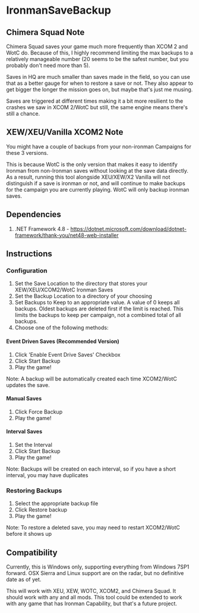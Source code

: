 # IronmanSaveBackup

## Chimera Squad Note
Chimera Squad saves your game much more frequently than XCOM 2 and WotC do. Because of this, I highly recommend limiting the max backups to a relatively manageable number (20 seems to be the safest number, but you probably don't need more than 5).

Saves in HQ are much smaller than saves made in the field, so you can use that as a better gauge for when to restore a save or not. They also appear to get bigger the longer the mission goes on, but maybe that's just me musing. 

Saves are triggered at different times making it a bit more resilient to the crashes we saw in XCOM 2/WotC but still, the same engine means there's still a chance.


## XEW/XEU/Vanilla XCOM2 Note
You might have a couple of backups from your non-ironman Campaigns for these 3 versions.

This is because WotC is the only version that makes it easy to identify Ironman from non-Ironman saves without looking at the save data directly. As a result, running this tool alongside XEU/XEW/X2 Vanilla will not distinguish if a save is ironman or not, and will continue to make backups for the campaign you are currently playing. WotC will only backup ironman saves.


## Dependencies
1. .NET Framework 4.8 - https://dotnet.microsoft.com/download/dotnet-framework/thank-you/net48-web-installer

## Instructions

### Configuration
1. Set the Save Location to the directory that stores your XEW/XEU/XCOM2/WotC Ironman Saves
2. Set the Backup Location to a directory of your choosing
3. Set Backups to Keep to an appropriate value. A value of 0 keeps all backups. Oldest backups are deleted first if the limit is reached. This limits the backups to keep per campaign, not a combined total of all backups.
4. Choose one of the following methods:


#### Event Driven Saves (Recommended Version)
1. Click 'Enable Event Drive Saves' Checkbox
2. Click Start Backup
3. Play the game! 

Note: A backup will be automatically created each time XCOM2/WotC updates the save.

#### Manual Saves
1. Click Force Backup
2. Play the game!

#### Interval Saves
1. Set the Interval
2. Click Start Backup
3. Play the game!

Note: Backups will be created on each interval, so if you have a short interval, you may have duplicates

### Restoring Backups
1. Select the appropriate backup file
2. Click Restore backup
3. Play the game!

Note: To restore a deleted save, you may need to restart XCOM2/WotC before it shows up

## Compatibility
Currently, this is Windows only, supporting everything from Windows 7SP1 forward. OSX Sierra and Linux support are on the radar, but no definitive date as of yet.

This will work with XEU, XEW, WOTC, XCOM2, and Chimera Squad. It should work with any and all mods. This tool could be extended to work with any game that has Ironman Capability, but that's a future project. 
